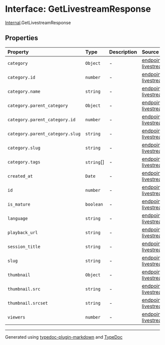 # Interface: GetLivestreamResponse

[Internal](../index.md).GetLivestreamResponse

## Properties

| Property | Type | Description | Source |
| :------ | :------ | :------ | :------ |
| `category` | `Object` | - | [endpoints/channel/dto/get-livestream.response.ts:9](https://github.com/zSoulweaver/kient/blob/cb3a38e/src/endpoints/channel/dto/get-livestream.response.ts#L9) |
| `category.id` | `number` | - | [endpoints/channel/dto/get-livestream.response.ts:10](https://github.com/zSoulweaver/kient/blob/cb3a38e/src/endpoints/channel/dto/get-livestream.response.ts#L10) |
| `category.name` | `string` | - | [endpoints/channel/dto/get-livestream.response.ts:11](https://github.com/zSoulweaver/kient/blob/cb3a38e/src/endpoints/channel/dto/get-livestream.response.ts#L11) |
| `category.parent_category` | `Object` | - | [endpoints/channel/dto/get-livestream.response.ts:14](https://github.com/zSoulweaver/kient/blob/cb3a38e/src/endpoints/channel/dto/get-livestream.response.ts#L14) |
| `category.parent_category.id` | `number` | - | [endpoints/channel/dto/get-livestream.response.ts:15](https://github.com/zSoulweaver/kient/blob/cb3a38e/src/endpoints/channel/dto/get-livestream.response.ts#L15) |
| `category.parent_category.slug` | `string` | - | [endpoints/channel/dto/get-livestream.response.ts:16](https://github.com/zSoulweaver/kient/blob/cb3a38e/src/endpoints/channel/dto/get-livestream.response.ts#L16) |
| `category.slug` | `string` | - | [endpoints/channel/dto/get-livestream.response.ts:12](https://github.com/zSoulweaver/kient/blob/cb3a38e/src/endpoints/channel/dto/get-livestream.response.ts#L12) |
| `category.tags` | `string`[] | - | [endpoints/channel/dto/get-livestream.response.ts:13](https://github.com/zSoulweaver/kient/blob/cb3a38e/src/endpoints/channel/dto/get-livestream.response.ts#L13) |
| `created_at` | `Date` | - | [endpoints/channel/dto/get-livestream.response.ts:5](https://github.com/zSoulweaver/kient/blob/cb3a38e/src/endpoints/channel/dto/get-livestream.response.ts#L5) |
| `id` | `number` | - | [endpoints/channel/dto/get-livestream.response.ts:2](https://github.com/zSoulweaver/kient/blob/cb3a38e/src/endpoints/channel/dto/get-livestream.response.ts#L2) |
| `is_mature` | `boolean` | - | [endpoints/channel/dto/get-livestream.response.ts:7](https://github.com/zSoulweaver/kient/blob/cb3a38e/src/endpoints/channel/dto/get-livestream.response.ts#L7) |
| `language` | `string` | - | [endpoints/channel/dto/get-livestream.response.ts:6](https://github.com/zSoulweaver/kient/blob/cb3a38e/src/endpoints/channel/dto/get-livestream.response.ts#L6) |
| `playback_url` | `string` | - | [endpoints/channel/dto/get-livestream.response.ts:19](https://github.com/zSoulweaver/kient/blob/cb3a38e/src/endpoints/channel/dto/get-livestream.response.ts#L19) |
| `session_title` | `string` | - | [endpoints/channel/dto/get-livestream.response.ts:4](https://github.com/zSoulweaver/kient/blob/cb3a38e/src/endpoints/channel/dto/get-livestream.response.ts#L4) |
| `slug` | `string` | - | [endpoints/channel/dto/get-livestream.response.ts:3](https://github.com/zSoulweaver/kient/blob/cb3a38e/src/endpoints/channel/dto/get-livestream.response.ts#L3) |
| `thumbnail` | `Object` | - | [endpoints/channel/dto/get-livestream.response.ts:20](https://github.com/zSoulweaver/kient/blob/cb3a38e/src/endpoints/channel/dto/get-livestream.response.ts#L20) |
| `thumbnail.src` | `string` | - | [endpoints/channel/dto/get-livestream.response.ts:21](https://github.com/zSoulweaver/kient/blob/cb3a38e/src/endpoints/channel/dto/get-livestream.response.ts#L21) |
| `thumbnail.srcset` | `string` | - | [endpoints/channel/dto/get-livestream.response.ts:22](https://github.com/zSoulweaver/kient/blob/cb3a38e/src/endpoints/channel/dto/get-livestream.response.ts#L22) |
| `viewers` | `number` | - | [endpoints/channel/dto/get-livestream.response.ts:8](https://github.com/zSoulweaver/kient/blob/cb3a38e/src/endpoints/channel/dto/get-livestream.response.ts#L8) |

***

Generated using [typedoc-plugin-markdown](https://www.npmjs.com/package/typedoc-plugin-markdown) and [TypeDoc](https://typedoc.org/)
